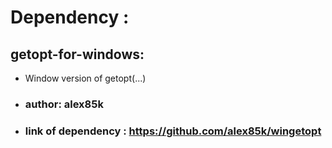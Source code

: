# Dependency : 
## getopt-for-windows:
- Window version of getopt(...)
- ### author: alex85k
- ### link of dependency : https://github.com/alex85k/wingetopt
#